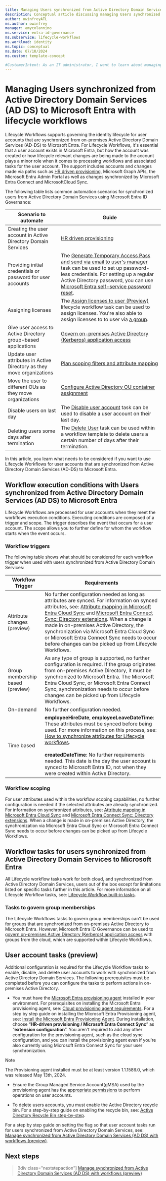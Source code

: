 ```yaml
---
title: Managing Users synchronized from Active Directory Domain Services (AD DS) to Microsoft Entra with Lifecycle Workflows
description: Conceptual article discussing managing Users synchronized from Active Directory Domain Services (AD DS) to Microsoft Entra with Lifecycle Workflows.
author: owinfreyATL
ms.author: owinfrey
manager: amycolannino
ms.service: entra-id-governance
ms.subservice: lifecycle-workflows
ms.workload: identity
ms.topic: conceptual 
ms.date: 07/10/2024
ms.custom: template-concept 

#CustomerIntent: As an IT administrator, I want to learn about managing users with Lifecycle workflows so that I can use workflows to manage these users in my environment.
---
```


# Managing Users synchronized from Active Directory Domain Services (AD DS) to Microsoft Entra with lifecycle workflows

Lifecycle Workflows supports governing the identity lifecycle for user accounts that are synchronized from on-premises Active Directory Domain Services (AD-DS) to Microsoft Entra. For Lifecycle Workflows, it's essential that a user account exists in Microsoft Entra, but how the account was created or how lifecycle relevant changes are being made to the account plays a minor role when it comes to processing workflows and associated tasks for the user account. The support includes accounts and changes made via paths such as [HR driven provisioning](../identity/app-provisioning/what-is-hr-driven-provisioning.md), Microsoft Graph APIs, the Microsoft Entra Admin Portal as well as changes synchronized by Microsoft Entra Connect and MicrosoftCloud Sync.

The following table lists common automation scenarios for synchronized users from Active Directory Domain Services using Microsoft Entra ID Governance:

|Scenario to automate  |Guide  |
|---------|---------|
|Creating the user account in Active Directory Domain Services    |   [HR driven provisioning](../identity/app-provisioning/what-is-hr-driven-provisioning.md)      |
|Providing initial credentials or password for user accounts  |  The [Generate Temporary Access Pass and send via email to user's manager](../id-governance/lifecycle-workflow-tasks.md#generate-temporary-access-pass-and-send-via-email-to-users-manager) task can be used to set up password-less credentials. For setting up a regular Active Directory password, you can use [Microsoft Entra self-service password reset](../identity/authentication/concept-sspr-howitworks.md).      |
|Assigning licenses     |  The [Assign licenses to user (Preview)](../id-governance/lifecycle-workflow-tasks.md#assign-licenses-to-user-preview) lifecycle workflow task can be used to assign licenses. You're also able to assign licenses to to user via [a group](../fundamentals/license-users-groups.yml).    |
|Give user access to Active Directory group-based applications     |  [Govern on-premises Active Directory (Kerberos) application access](../identity/hybrid/cloud-sync/govern-on-premises-groups.md)       |
|Update user attributes in Active Directory as they move organizations     |  [Plan scoping filters and attribute mapping](../identity/app-provisioning/plan-cloud-hr-provision.md#plan-scoping-filters-and-attribute-mapping)       |
|Move the user to different OUs as they move organizations     | [Configure Active Directory OU container assignment](../identity/app-provisioning/plan-cloud-hr-provision.md#configure-active-directory-ou-container-assignment)        |
|Disable users on last day     |   The [Disable user account](../id-governance/lifecycle-workflow-tasks.md#disable-user-account) task can be used to disable a user account on their last day.     |
|Deleting users some days after termination     |   The [Delete User](../id-governance/lifecycle-workflow-tasks.md#delete-user) task can be used within a workflow template to delete users a certain number of days after their termination.      |

In this article, you learn what needs to be considered if you want to use Lifecycle Workflows for user accounts that are synchronized from Active Directory Domain Services (AD-DS) to Microsoft Entra.

## Workflow execution conditions with Users synchronized from Active Directory Domain Services (AD DS) to Microsoft Entra

Lifecycle Workflows are processed for user accounts when they meet the workflows execution conditions. Executing conditions are composed of a trigger and scope. The trigger describes the event that occurs for a user account. The scope allows you to further define for whom the workflow starts when the event occurs.

### Workflow triggers

The following table shows what should be considered for each workflow trigger when used with users synchronized from Active Directory Domain Services:

|Workflow Trigger  | Requirements  |
|---------|---------|
|Attribute changes (preview)     | No further configuration needed as long as attributes are synced. For information on synced attributes, see: [Attribute mapping in Microsoft Entra Cloud Sync](../identity/hybrid/cloud-sync/how-to-attribute-mapping.md) and [Microsoft Entra Connect Sync: Directory extensions](../identity/hybrid/connect/how-to-connect-sync-feature-directory-extensions.md). When a change is made in on-premises Active Directory, the synchronization via Microsoft Entra Cloud Sync or Microsoft Entra Connect Sync needs to occur before changes can be picked up from Lifecycle Workflows.      |
|Group membership based  (preview)   | As any type of group is supported, no further configuration is required. If the group originates from on-premises Active Directory, it must be synchronized to Microsoft Entra. The Microsoft Entra Cloud Sync, or Microsoft Entra Connect Sync, synchronization needs to occur before changes can be picked up from Lifecycle Workflows.       |
|On-demand     |   No further configuration needed.      |
|Time based    |  **employeeHireDate**, **employeeLeaveDateTime**: These attributes must be synced before being used. For more information on this process, see: [How to synchronize attributes for Lifecycle workflows](./how-to-lifecycle-workflow-sync-attributes.md).<br></br>**createdDateTime**: No further requirements needed. This date is the day the user account is synced to Microsoft Entra ID, not when they were created within Active Directory.       |

### Workflow scoping

For user attributes used within the workflow scoping capabilities, no further configuration is needed if the selected attributes are already synchronized. For information on synchronized attributes, see: [Attribute mapping in Microsoft Entra Cloud Sync](../identity/hybrid/cloud-sync/how-to-attribute-mapping.md) and [Microsoft Entra Connect Sync: Directory extensions](../identity/hybrid/connect/how-to-connect-sync-feature-directory-extensions.md). When a change is made in on-premises Active Directory, the synchronization via Microsoft Entra Cloud Sync or Microsoft Entra Connect Sync needs to occur before changes can be picked up from Lifecycle Workflows.


## Workflow tasks for users synchronized from Active Directory Domain Services to Microsoft Entra

All Lifecycle workflow tasks work for both cloud, and synchronized from Active Directory Domain Services, users out of the box except for limitations listed on specific tasks further in this article. For more information on all Lifecycle Workflow tasks, see:  [Lifecycle Workflow built-in tasks](lifecycle-workflow-tasks.md).

### Tasks to govern group memberships

The Lifecycle Workflows tasks to govern group memberships can't be used for groups that are synchronized from on-premises Active Directory to Microsoft Entra. However, Microsoft Entra ID Governance can be used to [govern on-premises Active Directory (Kerberos) application access](../identity/hybrid/cloud-sync/govern-on-premises-groups.md) with groups from the cloud, which are supported within Lifecycle Workflows.

## User account tasks (preview)

Additional configuration is required for the Lifecycle Workflow tasks to enable, disable, and delete user accounts to work with synchronized from Active Directory Domain Services. The following prerequisites must be completed before you can configure the tasks to perform actions in on-premises Active Directory.

- You must have the [Microsoft Entra provisioning agent](../identity/hybrid/cloud-sync/what-is-provisioning-agent.md) installed in your environment. For prerequisites on installing the Microsoft Entra provisioning agent, see: [Cloud provisioning agent requirements](../identity/hybrid/cloud-sync/how-to-prerequisites.md#cloud-provisioning-agent-requirements). For a step by step guide on installing the Microsoft Entra Provisioning agent, see: [Install the Microsoft Entra Provisioning Agent](../identity/hybrid/cloud-sync/how-to-install.md). During installation, choose “**HR-driven provisioning / Microsoft Entra Connect Sync**” as “**extension configuration**”. You aren't required to add any other configuration for the provisioning agent, such as the cloud sync configuration, and you can install the provisioning agent even if you're also currently using Microsoft Entra Connect Sync for your user synchronization.

> [!NOTE]
> The Provisioning agent installed must be at least version 1.1.1586.0, which was released May 13th, 2024.

- Ensure the Group Managed Service Account(gMSA) used by the provisioning agent has the [appropriate permissions](../identity/hybrid/cloud-sync/how-to-prerequisites.md#custom-gmsa-account) to perform operations on user accounts.

- To delete users accounts, you must enable the Active Directory recycle bin. For a step-by-step guide on enabling the recycle bin, see: [Active Directory Recycle Bin step-by-step](/windows-server/identity/ad-ds/get-started/adac/introduction-to-active-directory-administrative-center-enhancements--level-100-#active-directory-recycle-bin-step-by-step).

For a step by step guide on setting the flag so that user account tasks run for users synchronized from Active Directory Domain Services, see: [Manage synchronized from Active Directory Domain Services (AD DS) with workflows (preview)](./manage-workflow-on-premises.md).

## Next steps

> [!div class="nextstepaction"]
> [Manage synchronized from Active Directory Domain Services (AD DS) with workflows (preview)](manage-workflow-on-premises.md)
